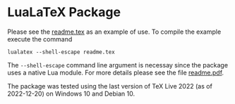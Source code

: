 # LuaLaTeX Package
Please see the [readme.tex](readme.tex) as an example of use.
To compile the example execute the command
```
lualatex --shell-escape readme.tex
```
The `--shell-escape` command line argument is necessay since the package uses a native Lua module. For more details please see the file [readme.pdf](readme.pdf).

The package was tested using the last version of TeX Live 2022 (as of 2022-12-20) on Windows 10 and Debian 10.